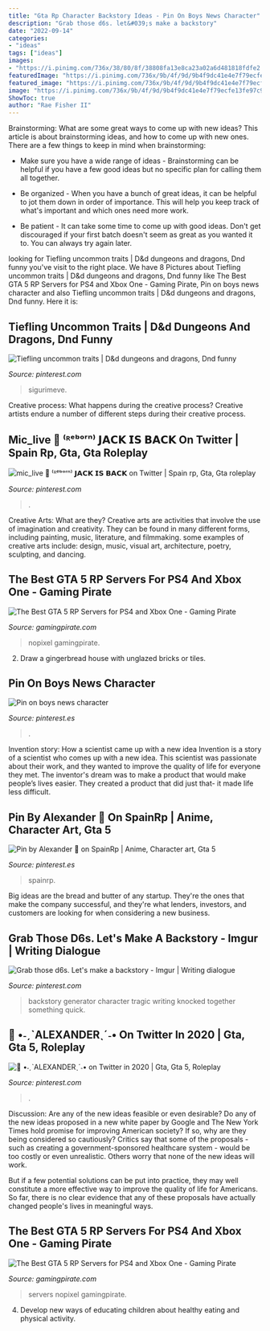 ```yaml
---
title: "Gta Rp Character Backstory Ideas - Pin On Boys News Character"
description: "Grab those d6s. let&#039;s make a backstory"
date: "2022-09-14"
categories:
- "ideas"
tags: ["ideas"]
images:
- "https://i.pinimg.com/736x/38/80/8f/38808fa13e8ca23a02a6d481818fdfe2.jpg"
featuredImage: "https://i.pinimg.com/736x/9b/4f/9d/9b4f9dc41e4e7f79ecfe13fe97c928a5.jpg"
featured_image: "https://i.pinimg.com/736x/9b/4f/9d/9b4f9dc41e4e7f79ecfe13fe97c928a5.jpg"
image: "https://i.pinimg.com/736x/9b/4f/9d/9b4f9dc41e4e7f79ecfe13fe97c928a5.jpg"
ShowToc: true
author: "Rae Fisher II"
---
```



Brainstorming: What are some great ways to come up with new ideas?
This article is about brainstorming ideas, and how to come up with new ones. There are a few things to keep in mind when brainstorming: 
- Make sure you have a wide range of ideas - Brainstorming can be helpful if you have a few good ideas but no specific plan for calling them all together. 

- Be organized - When you have a bunch of great ideas, it can be helpful to jot them down in order of importance. This will help you keep track of what's important and which ones need more work. 

- Be patient - It can take some time to come up with good ideas. Don't get discouraged if your first batch doesn't seem as great as you wanted it to. You can always try again later.

	

		
looking for Tiefling uncommon traits | D&amp;d dungeons and dragons, Dnd funny you've visit to the right place. We have 8 Pictures about Tiefling uncommon traits | D&amp;d dungeons and dragons, Dnd funny like The Best GTA 5 RP Servers for PS4 and Xbox One - Gaming Pirate, Pin on boys news character and also Tiefling uncommon traits | D&amp;d dungeons and dragons, Dnd funny. Here it is:
		
    
## Tiefling Uncommon Traits | D&amp;d Dungeons And Dragons, Dnd Funny

<img loading=lazy src="https://i.pinimg.com/736x/78/0e/14/780e14fa1b9ad7bb73fb9cc6818b7eff.jpg" onerror="this.onerror=null;this.src='https://tse3.mm.bing.net/th?id=OIP.uLqtv_meCFc66EvYHpgGdwHaFc&amp;pid=15.1';" alt="Tiefling uncommon traits | D&amp;d dungeons and dragons, Dnd funny">

_Source: pinterest.com_

>sigurimeve. 

	

Creative process: What happens during the creative process?
Creative artists endure a number of different steps during their creative process.

    
## Mic_live 🦋 ⁽ᴿᵉᵇᵒʳⁿ⁾ 𝗝𝗔𝗖𝗞 𝗜𝗦 𝗕𝗔𝗖𝗞 On Twitter | Spain Rp, Gta, Gta Roleplay

<img loading=lazy src="https://i.pinimg.com/736x/38/80/8f/38808fa13e8ca23a02a6d481818fdfe2.jpg" onerror="this.onerror=null;this.src='https://tse3.mm.bing.net/th?id=OIP.zhWzvVDjqBNcYST88LHqqwHaJQ&amp;pid=15.1';" alt="mic_live 🦋 ⁽ᴿᵉᵇᵒʳⁿ⁾ 𝗝𝗔𝗖𝗞 𝗜𝗦 𝗕𝗔𝗖𝗞 on Twitter | Spain rp, Gta, Gta roleplay">

_Source: pinterest.com_

>. 

	

Creative Arts: What are they?
Creative arts are activities that involve the use of imagination and creativity. They can be found in many different forms, including painting, music, literature, and filmmaking. some examples of creative arts include: design, music, visual art, architecture, poetry, sculpting, and dancing.

    
## The Best GTA 5 RP Servers For PS4 And Xbox One - Gaming Pirate

<img loading=lazy src="https://gamingpirate.com/wp-content/uploads/2019/09/gta-v-servers2-835654367-1024x576.jpg" onerror="this.onerror=null;this.src='https://tse2.mm.bing.net/th?id=OIP.UXLWVvKENDHH3BdM9AJ9fgHaEK&amp;pid=15.1';" alt="The Best GTA 5 RP Servers for PS4 and Xbox One - Gaming Pirate">

_Source: gamingpirate.com_

>nopixel gamingpirate. 

	

2. Draw a gingerbread house with unglazed bricks or tiles.

    
## Pin On Boys News Character

<img loading=lazy src="https://i.pinimg.com/736x/9b/4f/9d/9b4f9dc41e4e7f79ecfe13fe97c928a5.jpg" onerror="this.onerror=null;this.src='https://tse2.mm.bing.net/th?id=OIP.TU0aKuZtnq7PcGd-kqapvAHaLm&amp;pid=15.1';" alt="Pin on boys news character">

_Source: pinterest.es_

>. 

	

Invention story: How a scientist came up with a new idea
Invention is a story of a scientist who comes up with a new idea. This scientist was passionate about their work, and they wanted to improve the quality of life for everyone they met. The inventor's dream was to make a product that would make people’s lives easier. They created a product that did just that- it made life less difficult.

    
## Pin By Alexander 🖤 On SpainRp | Anime, Character Art, Gta 5

<img loading=lazy src="https://i.pinimg.com/736x/1a/86/92/1a869251c619bfede7732b51a1621d11.jpg" onerror="this.onerror=null;this.src='https://tse2.mm.bing.net/th?id=OIP.mV-5WwZIK3ujER3BgA6v-QHaJt&amp;pid=15.1';" alt="Pin by Alexander 🖤 on SpainRp | Anime, Character art, Gta 5">

_Source: pinterest.es_

>spainrp. 

	

Big ideas are the bread and butter of any startup. They're the ones that make the company successful, and they're what lenders, investors, and customers are looking for when considering a new business.

    
## Grab Those D6s. Let&#039;s Make A Backstory - Imgur | Writing Dialogue

<img loading=lazy src="https://i.pinimg.com/originals/6c/b7/bb/6cb7bb8f2776409bdc5bec7011ede7e7.jpg" onerror="this.onerror=null;this.src='https://tse3.mm.bing.net/th?id=OIP.8QB_W3ltoa7wUw4WmjH3-gHaKe&amp;pid=15.1';" alt="Grab those d6s. Let&#039;s make a backstory - Imgur | Writing dialogue">

_Source: pinterest.com_

>backstory generator character tragic writing knocked together something quick. 

	

	

    
## 🍒 •˗ˏˋALEXANDERˎˊ˗• On Twitter In 2020 | Gta, Gta 5, Roleplay

<img loading=lazy src="https://i.pinimg.com/originals/ae/93/31/ae93318b95426562279d55050c7b4411.png" onerror="this.onerror=null;this.src='https://tse4.mm.bing.net/th?id=OIP.tvCBBUGtP483admRQG_uFAHaHa&amp;pid=15.1';" alt="🍒 •˗ˏˋALEXANDERˎˊ˗• on Twitter in 2020 | Gta, Gta 5, Roleplay">

_Source: pinterest.com_

>. 

	

Discussion: Are any of the new ideas feasible or even desirable?
Do any of the new ideas proposed in a new white paper by Google and The New York Times hold promise for improving American society? If so, why are they being considered so cautiously?
Critics say that some of the proposals - such as creating a government-sponsored healthcare system - would be too costly or even unrealistic. Others worry that none of the new ideas will work.

But if a few potential solutions can be put into practice, they may well constitute a more effective way to improve the quality of life for Americans. So far, there is no clear evidence that any of these proposals have actually changed people's lives in meaningful ways.

    
## The Best GTA 5 RP Servers For PS4 And Xbox One - Gaming Pirate

<img loading=lazy src="https://gamingpirate.com/wp-content/uploads/2019/09/gta-v-servers2-835654367-1170x658.jpg" onerror="this.onerror=null;this.src='https://tse3.mm.bing.net/th?id=OIP.nqo8sACfZ70Lexu9XII9WwHaEK&amp;pid=15.1';" alt="The Best GTA 5 RP Servers for PS4 and Xbox One - Gaming Pirate">

_Source: gamingpirate.com_

>servers nopixel gamingpirate. 

	

4. Develop new ways of educating children about healthy eating and physical activity.

